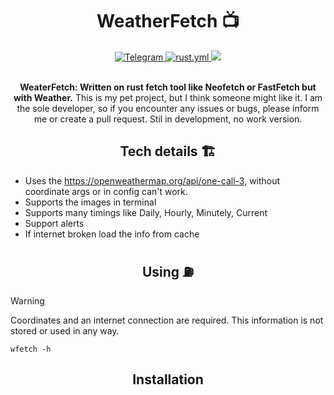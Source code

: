 <h1 align="center"> WeatherFetch 📺️ </h1>
<div align = "center">
<a href="https://t.me/ArcaneDevStudio" target="_blank" rel="noopener noreferrer">
    <img src="https://img.shields.io/badge/Telegram-@ArcaneDevStudio-blue?style=flat-square&logo=telegram" alt="Telegram">
</a>
<a href="https://github.com/Nam4ik/TG-SOURCES-RP2P/actions", target="_blank", rel="noopener noreferrer">
    <img src="https://github.com/Nam4ik/WeatherFetch/actions/workflows/rust.yml/badge.svg?event=push", alt="rust.yml">
</a> 
<img src="https://img.shields.io/badge/Version-v0.1-blue.svg">

<br>
<br>
  
**WeaterFetch: Written on rust fetch tool like Neofetch or FastFetch but with Weather.**
This is my pet project, but I think someone might like it. I am the sole developer, so if you encounter any issues or bugs, please inform me or create a pull request. Stil in development, no work version.

</div>

<h2 align="center"> Tech details 🏗️</h2>

- Uses the https://openweathermap.org/api/one-call-3, without coordinate args or in config can't work.
- Supports the images in terminal
- Supports many timings like Daily, Hourly, Minutely, Current
- Support alerts
- If internet broken load the info from cache

<h2 align="center"> Using ⛽️</h2>

>[!WARNING]
>Coordinates and an internet connection are required. This information is not stored or used in any way.

`wfetch -h`

<h2 align = "center"> Installation </h2>

<br>
